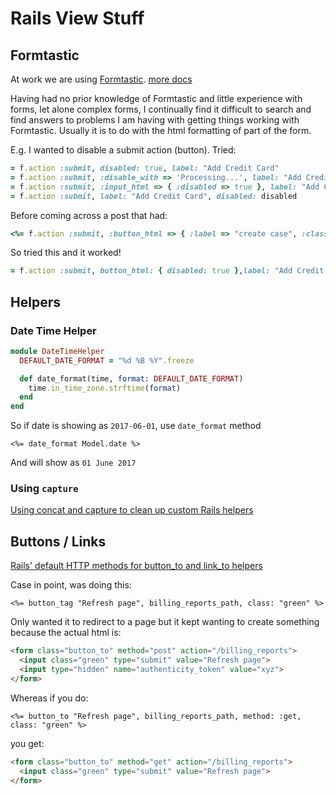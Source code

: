 # Rails View Stuff

## Formtastic
At work we are using [Formtastic](https://github.com/justinfrench/formtastic).
[more docs](http://www.rubydoc.info/github/justinfrench/formtastic)


Having had no prior knowledge of Formtastic and little experience with forms, let alone complex forms, I continually find it difficult to search and find answers to problems I am having with getting things working with Formtastic.
Usually it is to do with the html formatting of part of the form.

E.g. I wanted to disable a submit action (button).
Tried:

```ruby
= f.action :submit, disabled: true, label: "Add Credit Card"
= f.action :submit, :disable_with => 'Processing...', label: "Add Credit Card"
= f.action :submit, :input_html => { :disabled => true }, label: "Add Credit Card"
= f.action :submit, label: "Add Credit Card", disabled: disabled
```
Before coming across a post that had:
```ruby
<%= f.action :submit, :button_html => { :label => "create case", :class => "btn primary", :disable_with => 'Processing...'} % >
```
So tried this and it worked!
```ruby
= f.action :submit, button_html: { disabled: true },label: "Add Credit Card"
```

## Helpers

### Date Time Helper
```ruby
module DateTimeHelper
  DEFAULT_DATE_FORMAT = "%d %B %Y".freeze

  def date_format(time, format: DEFAULT_DATE_FORMAT)
    time.in_time_zone.strftime(format)
  end
end
```
So if date is showing as `2017-06-01`, use `date_format` method

```erb
<%= date_format Model.date %>
```

And will show as `01 June 2017`

### Using `capture`
[Using concat and capture to clean up custom Rails helpers](https://thepugautomatic.com/2013/06/helpers/)


## Buttons / Links

[Rails' default HTTP methods for button_to and link_to helpers](https://cardoni.net/rails-button-to-vs-link-to-url-helpers/)

Case in point, was doing this:

`<%= button_tag "Refresh page", billing_reports_path, class: "green" %>`

Only wanted it to redirect to a page but it kept wanting to create something because the actual html is:

```html
<form class="button_to" method="post" action="/billing_reports">
  <input class="green" type="submit" value="Refresh page">
  <input type="hidden" name="authenticity_token" value="xyz">
</form>
```

Whereas if you do:

`<%= button_to "Refresh page", billing_reports_path, method: :get, class: "green" %>`

you get:

```html
<form class="button_to" method="get" action="/billing_reports">
  <input class="green" type="submit" value="Refresh page">
</form>
```


## 
